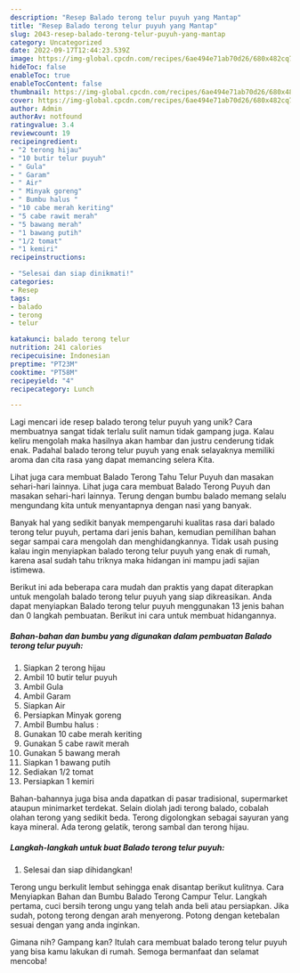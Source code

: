 ```yaml
---
description: "Resep Balado terong telur puyuh yang Mantap"
title: "Resep Balado terong telur puyuh yang Mantap"
slug: 2043-resep-balado-terong-telur-puyuh-yang-mantap
category: Uncategorized
date: 2022-09-17T12:44:23.539Z
image: https://img-global.cpcdn.com/recipes/6ae494e71ab70d26/680x482cq70/balado-terong-telur-puyuh-foto-resep-utama.jpg
hideToc: false
enableToc: true
enableTocContent: false
thumbnail: https://img-global.cpcdn.com/recipes/6ae494e71ab70d26/680x482cq70/balado-terong-telur-puyuh-foto-resep-utama.jpg
cover: https://img-global.cpcdn.com/recipes/6ae494e71ab70d26/680x482cq70/balado-terong-telur-puyuh-foto-resep-utama.jpg
author: Admin
authorAv: notfound
ratingvalue: 3.4
reviewcount: 19
recipeingredient:
- "2 terong hijau"
- "10 butir telur puyuh"
- " Gula"
- " Garam"
- " Air"
- " Minyak goreng"
- " Bumbu halus "
- "10 cabe merah keriting"
- "5 cabe rawit merah"
- "5 bawang merah"
- "1 bawang putih"
- "1/2 tomat"
- "1 kemiri"
recipeinstructions:

- "Selesai dan siap dinikmati!"
categories:
- Resep
tags:
- balado
- terong
- telur

katakunci: balado terong telur 
nutrition: 241 calories
recipecuisine: Indonesian
preptime: "PT23M"
cooktime: "PT58M"
recipeyield: "4"
recipecategory: Lunch

---
```





Lagi mencari ide resep balado terong telur puyuh yang unik? Cara membuatnya sangat tidak terlalu sulit namun tidak gampang juga. Kalau keliru mengolah maka hasilnya akan hambar dan justru cenderung tidak enak. Padahal balado terong telur puyuh yang enak selayaknya memiliki aroma dan cita rasa yang dapat memancing selera Kita.





Lihat juga cara membuat Balado Terong Tahu Telur Puyuh dan masakan sehari-hari lainnya. Lihat juga cara membuat Balado Terong Puyuh dan masakan sehari-hari lainnya. Terung dengan bumbu balado memang selalu mengundang kita untuk menyantapnya dengan nasi yang banyak.

Banyak hal yang sedikit banyak mempengaruhi kualitas rasa dari balado terong telur puyuh, pertama dari jenis bahan, kemudian pemilihan bahan segar sampai cara mengolah dan menghidangkannya. Tidak usah pusing kalau ingin menyiapkan balado terong telur puyuh yang enak di rumah, karena asal sudah tahu triknya maka hidangan ini mampu jadi sajian istimewa.






Berikut ini ada beberapa cara mudah dan praktis yang dapat diterapkan untuk mengolah balado terong telur puyuh yang siap dikreasikan. Anda dapat menyiapkan Balado terong telur puyuh menggunakan 13 jenis bahan dan 0 langkah pembuatan. Berikut ini cara untuk membuat hidangannya.

<!--inarticleads1-->

##### Bahan-bahan dan bumbu yang digunakan dalam pembuatan Balado terong telur puyuh:

1. Siapkan 2 terong hijau
1. Ambil 10 butir telur puyuh
1. Ambil  Gula
1. Ambil  Garam
1. Siapkan  Air
1. Persiapkan  Minyak goreng
1. Ambil  Bumbu halus :
1. Gunakan 10 cabe merah keriting
1. Gunakan 5 cabe rawit merah
1. Gunakan 5 bawang merah
1. Siapkan 1 bawang putih
1. Sediakan 1/2 tomat
1. Persiapkan 1 kemiri


Bahan-bahannya juga bisa anda dapatkan di pasar tradisional, supermarket ataupun minimarket terdekat. Selain diolah jadi terong balado, cobalah olahan terong yang sedikit beda. Terong digolongkan sebagai sayuran yang kaya mineral. Ada terong gelatik, terong sambal dan terong hijau. 

<!--inarticleads2-->

##### Langkah-langkah untuk buat Balado terong telur puyuh:


1. Selesai dan siap dihidangkan!

Terong ungu berkulit lembut sehingga enak disantap berikut kulitnya. Cara Menyiapkan Bahan dan Bumbu Balado Terong Campur Telur. Langkah pertama, cuci bersih terong ungu yang telah anda beli atau persiapkan. Jika sudah, potong terong dengan arah menyerong. Potong dengan ketebalan sesuai dengan yang anda inginkan. 

Gimana nih? Gampang kan? Itulah cara membuat balado terong telur puyuh yang bisa kamu lakukan di rumah. Semoga bermanfaat dan selamat mencoba!
